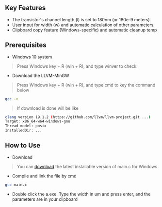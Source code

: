 ## Key Features
* The transistor's channel length (l) is set to 180nm (or 180e-9 meters).
* User input for width (w) and automatic calculation of other parameters.
* Clipboard copy feature (Windows-specific) and automatic cleanup temp

## Prerequisites
* Windows 10 system
> Press Windows key + R (win + R), and type winver to check
* Download the LLVM-MinGW
> Press Windows key + R (win + R), and type cmd to key the command below
```bash
gcc -v
```
> If download is done will be like
```bash
clang version 19.1.2 (https://github.com/llvm/llvm-project.git ...)
Target: x86_64-w64-windows-gnu
Thread model: posix
InstalledDir: ...
```

## How to Use
* Download
> You can [download](https://github.com/TsaiMingChan/cmos/blob/main/main.c) the latest installable version of main.c for Windows
* Compile and link the file by cmd 
```bash
gcc main.c
```
* Double click the a.exe. Type the width in um and press enter, and the parameters are in your clipboard
